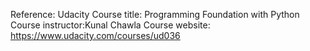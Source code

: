 Reference: Udacity
    Course title: Programming Foundation with Python
    Course instructor:Kunal Chawla
    Course website: https://www.udacity.com/courses/ud036



